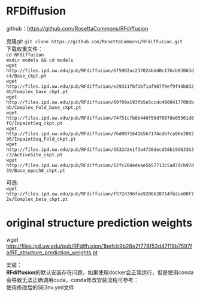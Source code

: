 # RFDiffusion  

github：https://github.com/RosettaCommons/RFdiffusion  

克隆git 
`git clone https://github.com/RosettaCommons/RFdiffusion.git`  
下载权重文件：  
`cd RFdiffusion`  
`mkdir models && cd models`  
`wget http://files.ipd.uw.edu/pub/RFdiffusion/6f5902ac237024bdd0c176cb93063dc4/Base_ckpt.pt`  
`wget http://files.ipd.uw.edu/pub/RFdiffusion/e29311f6f1bf1af907f9ef9f44b8328b/Complex_base_ckpt.pt`  
`wget http://files.ipd.uw.edu/pub/RFdiffusion/60f09a193fb5e5ccdc4980417708dbab/Complex_Fold_base_ckpt.pt`  
`wget http://files.ipd.uw.edu/pub/RFdiffusion/74f51cfb8b440f50d70878e05361d8f0/InpaintSeq_ckpt.pt`  
`wget http://files.ipd.uw.edu/pub/RFdiffusion/76d00716416567174cdb7ca96e208296/InpaintSeq_Fold_ckpt.pt`  
`wget http://files.ipd.uw.edu/pub/RFdiffusion/5532d2e1f3a4738decd58b19d633b3c3/ActiveSite_ckpt.pt`  
`wget http://files.ipd.uw.edu/pub/RFdiffusion/12fc204edeae5b57713c5ad7dcb97d39/Base_epoch8_ckpt.pt`  

可选:  
`wget http://files.ipd.uw.edu/pub/RFdiffusion/f572d396fae9206628714fb2ce00f72e/Complex_beta_ckpt.pt`  

# original structure prediction weights
wget http://files.ipd.uw.edu/pub/RFdiffusion/1befcb9b28e2f778f53d47f18b7597fa/RF_structure_prediction_weights.pt

安装：  
**RFdiffusion**的默认安装存在问题，如果使用docker会正常运行，但是使用conda会导致无法正确调用cuda，conda修改安装流程可参考：  
使用修改后的SE3nv.yml文件
